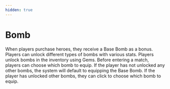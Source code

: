 ```yaml
---
hidden: true
---
```


# Bomb

When players purchase heroes, they receive a Base Bomb as a bonus. Players can unlock different types of bombs with various stats. Players unlock bombs in the inventory using Gems. Before entering a match, players can choose which bomb to equip. If the player has not unlocked any other bombs, the system will default to equipping the Base Bomb. If the player has unlocked other bombs, they can click to choose which bomb to equip.

